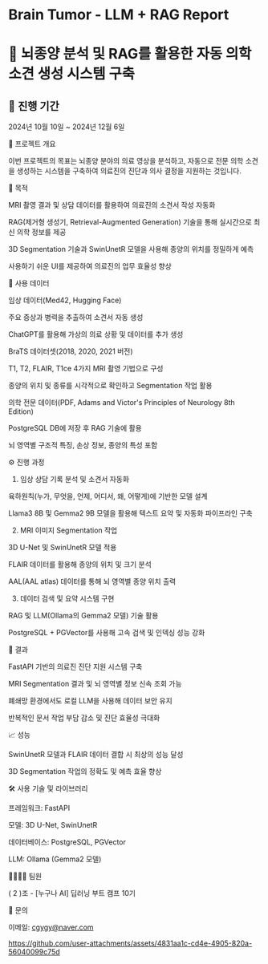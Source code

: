 # Brain Tumor - LLM + RAG Report
# 🧠 뇌종양 분석 및 RAG를 활용한 자동 의학 소견 생성 시스템 구축

## 📅 진행 기간

2024년 10월 10일 ~ 2024년 12월 6일

🚩 프로젝트 개요

이번 프로젝트의 목표는 뇌종양 분야의 의료 영상을 분석하고, 자동으로 전문 의학 소견을 생성하는 시스템을 구축하여 의료진의 진단과 의사 결정을 지원하는 것입니다.

🎯 목적

MRI 촬영 결과 및 상담 데이터를 활용하여 의료진의 소견서 작성 자동화

RAG(제거형 생성기, Retrieval-Augmented Generation) 기술을 통해 실시간으로 최신 의학 정보를 제공

3D Segmentation 기술과 SwinUnetR 모델을 사용해 종양의 위치를 정밀하게 예측

사용하기 쉬운 UI를 제공하여 의료진의 업무 효율성 향상

📂 사용 데이터

임상 데이터(Med42, Hugging Face)

주요 증상과 병력을 추출하여 소견서 자동 생성

ChatGPT를 활용해 가상의 의료 상황 및 데이터를 추가 생성

BraTS 데이터셋(2018, 2020, 2021 버전)

T1, T2, FLAIR, T1ce 4가지 MRI 촬영 기법으로 구성

종양의 위치 및 종류를 시각적으로 확인하고 Segmentation 작업 활용

의학 전문 데이터(PDF, Adams and Victor's Principles of Neurology 8th Edition)

PostgreSQL DB에 저장 후 RAG 기술에 활용

뇌 영역별 구조적 특징, 손상 정보, 종양의 특성 포함

⚙️ 진행 과정

1. 임상 상담 기록 분석 및 소견서 자동화

육하원칙(누가, 무엇을, 언제, 어디서, 왜, 어떻게)에 기반한 모델 설계

Llama3 8B 및 Gemma2 9B 모델을 활용해 텍스트 요약 및 자동화 파이프라인 구축

2. MRI 이미지 Segmentation 작업

3D U-Net 및 SwinUnetR 모델 적용

FLAIR 데이터를 활용해 종양의 위치 및 크기 분석

AAL(AAL atlas) 데이터를 통해 뇌 영역별 종양 위치 출력

3. 데이터 검색 및 요약 시스템 구현

RAG 및 LLM(Ollama의 Gemma2 모델) 기술 활용

PostgreSQL + PGVector를 사용해 고속 검색 및 인덱싱 성능 강화

🚀 결과

FastAPI 기반의 의료진 진단 지원 시스템 구축

MRI Segmentation 결과 및 뇌 영역별 정보 신속 조회 가능

폐쇄망 환경에서도 로컬 LLM을 사용해 데이터 보안 유지

반복적인 문서 작업 부담 감소 및 진단 효율성 극대화

📈 성능

SwinUnetR 모델과 FLAIR 데이터 결합 시 최상의 성능 달성

3D Segmentation 작업의 정확도 및 예측 효율 향상

🛠️ 사용 기술 및 라이브러리

프레임워크: FastAPI

모델: 3D U-Net, SwinUnetR

데이터베이스: PostgreSQL, PGVector

LLM: Ollama (Gemma2 모델)

👨‍👩‍👧‍👦 팀원

( 2 )조 - [누구나 AI] 딥러닝 부트 캠프 10기

📧 문의

이메일: cgygy@naver.com


https://github.com/user-attachments/assets/4831aa1c-cd4e-4905-820a-56040099c75d

